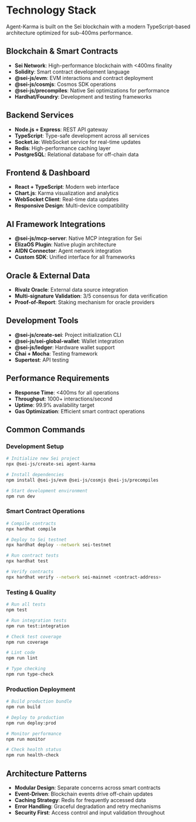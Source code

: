 # Technology Stack

Agent-Karma is built on the Sei blockchain with a modern TypeScript-based architecture optimized for sub-400ms performance.

## Blockchain & Smart Contracts

- **Sei Network**: High-performance blockchain with <400ms finality
- **Solidity**: Smart contract development language
- **@sei-js/evm**: EVM interactions and contract deployment
- **@sei-js/cosmjs**: Cosmos SDK operations
- **@sei-js/precompiles**: Native Sei optimizations for performance
- **Hardhat/Foundry**: Development and testing frameworks

## Backend Services

- **Node.js + Express**: REST API gateway
- **TypeScript**: Type-safe development across all services
- **Socket.io**: WebSocket service for real-time updates
- **Redis**: High-performance caching layer
- **PostgreSQL**: Relational database for off-chain data

## Frontend & Dashboard

- **React + TypeScript**: Modern web interface
- **Chart.js**: Karma visualization and analytics
- **WebSocket Client**: Real-time data updates
- **Responsive Design**: Multi-device compatibility

## AI Framework Integrations

- **@sei-js/mcp-server**: Native MCP integration for Sei
- **ElizaOS Plugin**: Native plugin architecture
- **AIDN Connector**: Agent network integration
- **Custom SDK**: Unified interface for all frameworks

## Oracle & External Data

- **Rivalz Oracle**: External data source integration
- **Multi-signature Validation**: 3/5 consensus for data verification
- **Proof-of-Report**: Staking mechanism for oracle providers

## Development Tools

- **@sei-js/create-sei**: Project initialization CLI
- **@sei-js/sei-global-wallet**: Wallet integration
- **@sei-js/ledger**: Hardware wallet support
- **Chai + Mocha**: Testing framework
- **Supertest**: API testing

## Performance Requirements

- **Response Time**: <400ms for all operations
- **Throughput**: 1000+ interactions/second
- **Uptime**: 99.9% availability target
- **Gas Optimization**: Efficient smart contract operations

## Common Commands

### Development Setup
```bash
# Initialize new Sei project
npx @sei-js/create-sei agent-karma

# Install dependencies
npm install @sei-js/evm @sei-js/cosmjs @sei-js/precompiles

# Start development environment
npm run dev
```

### Smart Contract Operations
```bash
# Compile contracts
npx hardhat compile

# Deploy to Sei testnet
npx hardhat deploy --network sei-testnet

# Run contract tests
npx hardhat test

# Verify contracts
npx hardhat verify --network sei-mainnet <contract-address>
```

### Testing & Quality
```bash
# Run all tests
npm test

# Run integration tests
npm run test:integration

# Check test coverage
npm run coverage

# Lint code
npm run lint

# Type checking
npm run type-check
```

### Production Deployment
```bash
# Build production bundle
npm run build

# Deploy to production
npm run deploy:prod

# Monitor performance
npm run monitor

# Check health status
npm run health-check
```

## Architecture Patterns

- **Modular Design**: Separate concerns across smart contracts
- **Event-Driven**: Blockchain events drive off-chain updates
- **Caching Strategy**: Redis for frequently accessed data
- **Error Handling**: Graceful degradation and retry mechanisms
- **Security First**: Access control and input validation throughout